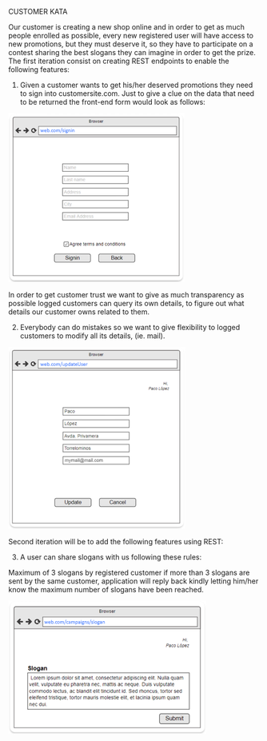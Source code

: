 CUSTOMER KATA

Our customer is creating a new shop online and in order to get as much people enrolled as possible, every new registered user will have access to new promotions, but they must deserve it, so they have to participate on a contest sharing the best slogans they can imagine in order to get the prize. The first iteration consist on creating REST endpoints to enable the following features:

1. Given a customer wants to get his/her deserved promotions they need to sign into customersite.com.
   Just to give a clue on the data that need to be returned the front-end form would look as follows:

![1.png](resources%2F1.png)

In order to get customer trust we want to give as much transparency as possible logged customers can query its own details, to figure out what details our customer owns related to them.

2. Everybody can do mistakes so we want to give flexibility to logged customers to modify all its details, (ie. mail).

![2.png](resources%2F2.png)

Second iteration will be to add the following features using REST:

3. A user can share slogans with us following these rules:

Maximum of 3 slogans by registered customer
if more than 3 slogans are sent by the same customer, application will reply back kindly letting him/her know the maximum number of slogans have been reached.

![3.png](resources%2F3.png)
